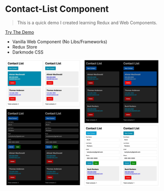 # Contact-List Component

> This is a quick demo I created learning Redux and Web Components.

[Try The Demo](https://f1lt3r.github.io/contact-list/)

- Vanilla Web Component (No Libs/Frameworks)
- Redux Store
- Darkmode CSS

[![Screenshot of Contact-List Component](https://github.com/F1LT3R/contact-list/blob/master/contact-list-screenshots.jpg)](https://github.com/F1LT3R/contact-list/blob/master/contact-list-screenshots.jpg)
